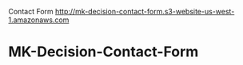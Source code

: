 Contact Form
http://mk-decision-contact-form.s3-website-us-west-1.amazonaws.com
# MK-Decision-Contact-Form
